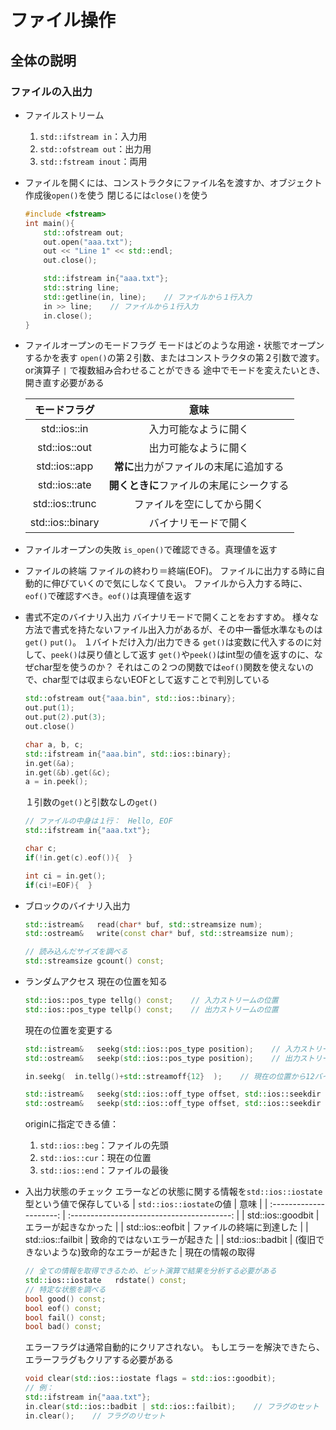 # ファイル操作

## 全体の説明

### ファイルの入出力

* ファイルストリーム
    1. `std::ifstream in`：入力用
    2. `std::ofstream out`：出力用
    3. `std::fstream inout`：両用
* ファイルを開くには、コンストラクタにファイル名を渡すか、オブジェクト作成後`open()`を使う
    閉じるには`close()`を使う

    ```c++
    #include <fstream>
    int main(){
        std::ofstream out;
        out.open("aaa.txt");
        out << "Line 1" << std::endl;
        out.close();

        std::ifstream in{"aaa.txt"};
        std::string line;
        std::getline(in, line);    // ファイルから１行入力
        in >> line;    // ファイルから１行入力
        in.close();
    }
    ```

* ファイルオープンのモードフラグ
    モードはどのような用途・状態でオープンするかを表す
    `open()`の第２引数、またはコンストラクタの第２引数で渡す。
    or演算子 `|` で複数組み合わせることができる
    途中でモードを変えたいとき、開き直す必要がある

    |   モードフラグ   |                   意味                   |
    | :--------------: | :--------------------------------------: |
    |   std::ios::in   |           入力可能なように開く           |
    |  std::ios::out   |           出力可能なように開く           |
    |  std::ios::app   |  **常に**出力がファイルの末尾に追加する  |
    |  std::ios::ate   | **開くときに**ファイルの末尾にシークする |
    | std::ios::trunc  |        ファイルを空にしてから開く        |
    | std::ios::binary |           バイナリモードで開く           |
* ファイルオープンの失敗
    `is_open()`で確認できる。真理値を返す
* ファイルの終端
    ファイルの終わり＝終端(EOF)。
    ファイルに出力する時に自動的に伸びていくので気にしなくて良い。
    ファイルから入力する時に、`eof()`で確認すべき。`eof()`は真理値を返す
* 書式不定のバイナリ入出力
    バイナリモードで開くことをおすすめ。
    様々な方法で書式を持たないファイル出入力があるが、その中一番低水準なものは`get()` `put()`。
    １バイトだけ入力/出力できる
    `get()`は変数に代入するのに対して、`peek()`は戻り値として返す
    `get()`や`peek()`はint型の値を返すのに、なぜchar型を使うのか？
    それはこの２つの関数では`eof()`関数を使えないので、char型では収まらないEOFとして返すことで判別している

    ```c++
    std::ofstream out{"aaa.bin", std::ios::binary};
    out.put(1);
    out.put(2).put(3);
    out.close()

    char a, b, c;
    std::ifstream in{"aaa.bin", std::ios::binary};
    in.get(&a);
    in.get(&b).get(&c);
    a = in.peek();
    ```

    １引数の`get()`と引数なしの`get()`

    ```c++
    // ファイルの中身は１行：　Hello, EOF
    std::ifstream in{"aaa.txt"};

    char c;
    if(!in.get(c).eof()){  }

    int ci = in.get();
    if(ci!=EOF){  }
    ```

* ブロックのバイナリ入出力

    ```c++
    std::istream&   read(char* buf, std::streamsize num);
    std::ostream&   write(const char* buf, std::streamsize num);

    // 読み込んだサイズを調べる
    std::streamsize gcount() const;
    ```

* ランダムアクセス
    現在の位置を知る

    ```c++
    std::ios::pos_type tellg() const;    // 入力ストリームの位置
    std::ios::pos_type tellp() const;    // 出力ストリームの位置
    ```

    現在の位置を変更する

    ```c++
    std::istream&   seekg(std::ios::pos_type position);    // 入力ストリームの位置変更
    std::ostream&   seekp(std::ios::pos_type position);    // 出力ストリームの位置変更

    in.seekg(  in.tellg()+std::streamoff{12}  );    // 現在の位置から12バイト後ろに

    std::istream&   seekg(std::ios::off_type offset, std::ios::seekdir origin); // 相対位置
    std::ostream&   seekp(std::ios::off_type offset, std::ios::seekdir origin); // 相対位置
    ```

    originに指定できる値：
    1. `std::ios::beg`：ファイルの先頭
    2. `std::ios::cur`：現在の位置
    3. `std::ios::end`：ファイルの最後

* 入出力状態のチェック
    エラーなどの状態に関する情報を`std::ios::iostate`型という値で保存している
    | `std::ios::iostate`の値 |                    意味                    |
    | :---------------------: | :----------------------------------------: |
    |    std::ios::goodbit    |            エラーが起きなかった            |
    |    std::ios::eofbit     |          ファイルの終端に到達した          |
    |    std::ios::failbit    |        致命的ではないエラーが起きた        |
    |    std::ios::badbit     | (復旧できないような)致命的なエラーが起きた |
    現在の情報の取得

    ```c++
    // 全ての情報を取得できるため、ビット演算で結果を分析する必要がある
    std::ios::iostate   rdstate() const;
    // 特定な状態を調べる
    bool good() const;
    bool eof() const;
    bool fail() const;
    bool bad() const;
    ```

    エラーフラグは通常自動的にクリアされない。
    もしエラーを解決できたら、エラーフラグもクリアする必要がある

    ```c++
    void clear(std::ios::iostate flags = std::ios::goodbit);
    // 例：
    std::ifstream in{"aaa.txt"};
    in.clear(std::ios::badbit | std::ios::failbit);    // フラグのセット
    in.clear();    // フラグのリセット
    ```
